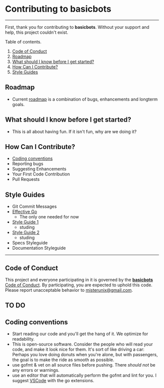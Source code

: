 # Contributing to **basicbots**

---

First, thank you for contributing to **basicbots**. Without your support and help, this project couldn't exist.

Table of contents.

1. [Code of Conduct](#code-of-conduct)
2. [Roadmap](#roadmap) 
3. [What should I know before I get started?](#what-should-i-know-before-i-get-started?)
4. [How Can I Contribute?](#how-can-i-contrubute?)
5. [Style Guides](#style-guides)  

## Roadmap
  - Current [roadmap](docs/ROADMAP.md) is a combination of bugs, enhancements and longterm goals. 

## What should I know before I get started?  

- This is all about having fun. If it isn't fun, why are we doing it?


## How Can I Contribute?
  - [Coding conventions](#coding-conventions)
  - Reporting bugs
  - Suggesting Enhancements
  - Your First Code Contribution
  - Pull Requests

## Style Guides

  - Git Commit Messages
  - [Effective Go](docs/EFFECTIVE_GO.md)
    - The only one needed for now
  - [Style Guide 1](docs/STYPE_GUIDE_1.md)
    - studing
  - [Style Guide 2](docs/STYPE_GUIDE_2.md)
    - studing
  - Specs Styleguide
  - Documentation Styleguide
 
 --- 

## Code of Conduct
This project and everyone participating in it is governed by the [**basicbots** Code of Conduct](docs/CODE_OF_CONDUCT.md). By participating, you are expected to uphold this code. Please report unacceptable behavior to misterunix@gmail.com.

## TO DO

## Coding conventions
- Start reading our code and you'll get the hang of it. We optimize for readability.
- This is open-source software. Consider the people who will read your code, and make it look nice for them. It's sort of like driving a car: Perhaps you love doing donuts when you're alone, but with passengers, the goal is to make the ride as smooth as possible.
- use gofmt & vet on all source files before pushing. There _should not_ be any errors or warnings.
- use an editor that will automatically perform the gofmt and lint for you. I suggest [VSCode](https://code.visualstudio.com/) with the go extensions.